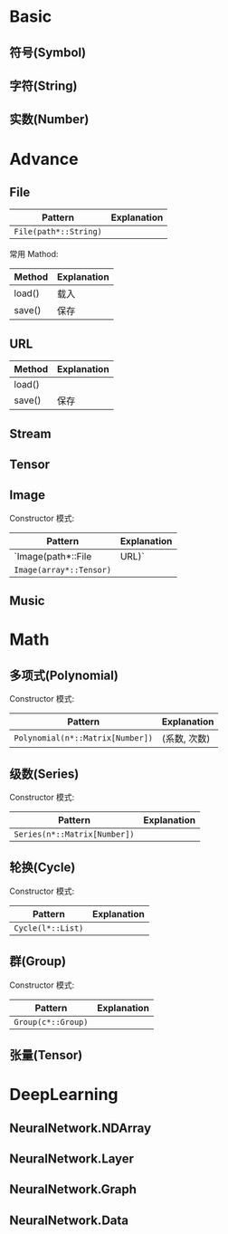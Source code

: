 

# Basic

## 符号(Symbol)

## 字符(String)

## 实数(Number)

# Advance

## File

| Pattern               | Explanation |
| --------------------- | ----------- |
| `File(path*::String)` |             |

 常用 Mathod:

| Method | Explanation |
| ------ | ----------- |
| load() | 载入        |
| save() | 保存        |

## URL

| Method | Explanation |
| ------ | ----------- |
| load() |             |
| save() | 保存        |

## Stream

## Tensor

## Image

Constructor 模式:

| Pattern                  | Explanation   |
| ------------------------ | ------------- |
| `Image(path*::File|URL)` | path 表示路径 |
| `Image(array*::Tensor)`  |               |

## Music

# Math

## 多项式(Polynomial)

Constructor 模式:

| Pattern                          | Explanation  |
| -------------------------------- | ------------ |
| `Polynomial(n*::Matrix[Number])` | (系数, 次数) |

## 级数(Series)

Constructor 模式:

| Pattern                      | Explanation |
| ---------------------------- | ----------- |
| `Series(n*::Matrix[Number])` |             |

## 轮换(Cycle)

Constructor 模式:

| Pattern           | Explanation |
| ----------------- | ----------- |
| `Cycle(l*::List)` |             |

## 群(Group)

Constructor 模式:

| Pattern            | Explanation |
| ------------------ | ----------- |
| `Group(c*::Group)` |             |

## 张量(Tensor)

# DeepLearning

## NeuralNetwork.NDArray

## NeuralNetwork.Layer

## NeuralNetwork.Graph

## NeuralNetwork.Data




